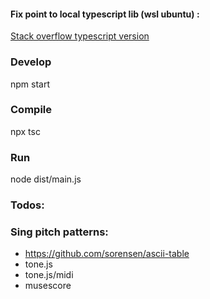 #### Fix point to local typescript lib (wsl ubuntu) :
[Stack overflow typescript version](https://stackoverflow.com/questions/39668731/what-typescript-version-is-visual-studio-code-using-how-to-update-it)

### Develop
npm start

### Compile
npx tsc

### Run
node dist/main.js

### Todos:
### Sing pitch patterns:
- https://github.com/sorensen/ascii-table
- tone.js
- tone.js/midi
- musescore
